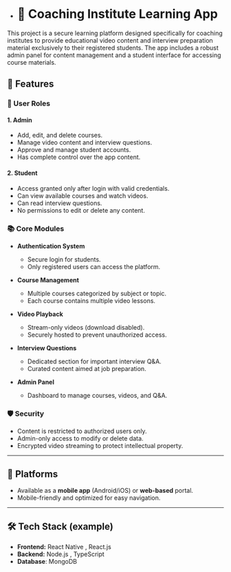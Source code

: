 - # 📘 Coaching Institute Learning App

This project is a secure learning platform designed specifically for coaching institutes to provide educational video content and interview preparation material exclusively to their registered students. The app includes a robust admin panel for content management and a student interface for accessing course materials.

## 🚀 Features

### 🔐 User Roles

#### 1. Admin
- Add, edit, and delete courses.
- Manage video content and interview questions.
- Approve and manage student accounts.
- Has complete control over the app content.

#### 2. Student
- Access granted only after login with valid credentials.
- Can view available courses and watch videos.
- Can read interview questions.
- No permissions to edit or delete any content.

### 📚 Core Modules

- **Authentication System**
  - Secure login for students.
  - Only registered users can access the platform.

- **Course Management**
  - Multiple courses categorized by subject or topic.
  - Each course contains multiple video lessons.

- **Video Playback**
  - Stream-only videos (download disabled).
  - Securely hosted to prevent unauthorized access.

- **Interview Questions**
  - Dedicated section for important interview Q&A.
  - Curated content aimed at job preparation.

- **Admin Panel**
  - Dashboard to manage  courses, videos, and Q&A.


### 🛡️ Security

- Content is restricted to authorized users only.
- Admin-only access to modify or delete data.
- Encrypted video streaming to protect intellectual property.

---

## 📱 Platforms

- Available as a **mobile app** (Android/iOS) or **web-based** portal.
- Mobile-friendly and optimized for easy navigation.

---

## 🛠️ Tech Stack (example)

- **Frontend:**  React Native , React.js
- **Backend:** Node.js , TypeScript
- **Database**: MongoDB 


